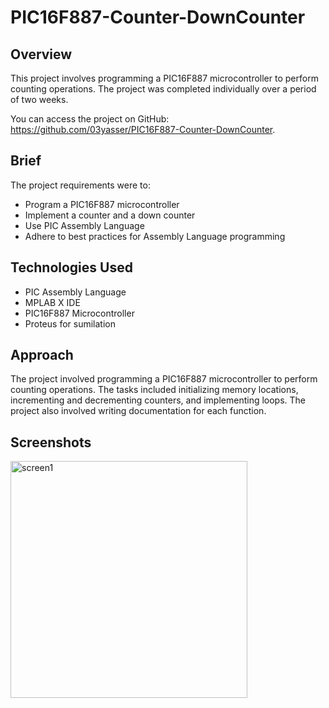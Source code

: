 # PIC16F887-Counter-DownCounter

## Overview
This project involves programming a PIC16F887 microcontroller to perform counting operations. The project was completed individually over a period of two weeks.

You can access the project on GitHub: https://github.com/03yasser/PIC16F887-Counter-DownCounter.

## Brief
The project requirements were to:

- Program a PIC16F887 microcontroller
- Implement a counter and a down counter
- Use PIC Assembly Language
- Adhere to best practices for Assembly Language programming

## Technologies Used
- PIC Assembly Language
- MPLAB X IDE
- PIC16F887 Microcontroller
- Proteus for sumilation

## Approach
The project involved programming a PIC16F887 microcontroller to perform counting operations. The tasks included initializing memory locations, incrementing and decrementing counters, and implementing loops. The project also involved writing documentation for each function.


## Screenshots
<img width="379" alt="screen1" src="https://github.com/03yasser/PIC16F887-Counter-DownCounter/assets/64617927/acc4543e-d5a8-4213-8b34-2453c6158b36">

